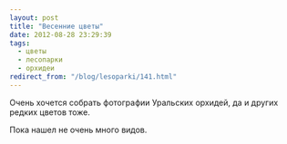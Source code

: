 ```yaml
---
layout: post
title: "Весенние цветы"
date: 2012-08-28 23:29:39
tags:
  - цветы
  - лесопарки
  - орхидеи
redirect_from: "/blog/lesoparki/141.html"
---
```

Очень хочется собрать фотографии Уральских орхидей, да и других редких
цветов тоже.

Пока нашел не очень много видов.

